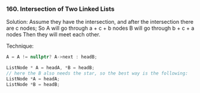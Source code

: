 ### 160. Intersection of Two Linked Lists
Solution:
Assume they have the intersection, and after the intersection there are c nodes;
So A will go through a + c + b nodes
B will go through b + c + a nodes
Then they will meet each other.

Technique:
```c++
A = A != nullptr? A->next : headB;

ListNode * A = headA, *B = headB; 
// here the B also needs the star, so the best way is the following:
ListNode *A = headA;
ListNode *B = headB; 
```
